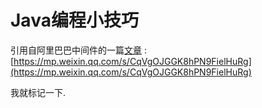 # Java编程小技巧 

引用自阿里巴巴中间件的一篇[文章](https://mp.weixin.qq.com/s/CqVgOJGGK8hPN9FielHuRg) : [https://mp.weixin.qq.com/s/CqVgOJGGK8hPN9FielHuRg](https://mp.weixin.qq.com/s/CqVgOJGGK8hPN9FielHuRg)  

我就标记一下. 